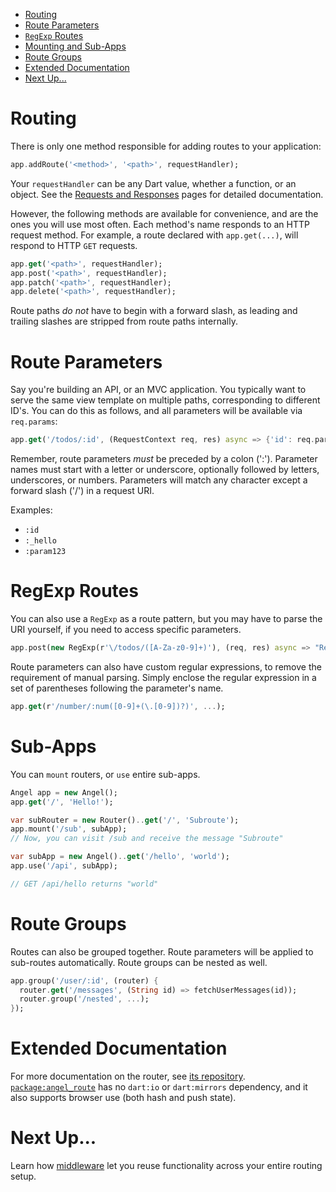 
* [Routing](#routing)
* [Route Parameters](#route-parameters)
* [`RegExp` Routes](#regexp-routes)
* [Mounting and Sub-Apps](#sub-apps)
* [Route Groups](#route-groups)
* [Extended Documentation](#extended-documentation)
* [Next Up...](#next-up)

# Routing
There is only one method responsible for adding routes to your application:

```dart
app.addRoute('<method>', '<path>', requestHandler);
```

Your `requestHandler` can be any Dart value, whether a function, or an object. See the [Requests and Responses](https://github.com/angel-dart/angel/wiki/Requests-&-Responses#return-values) pages for detailed documentation.

However, the following methods are available for convenience, and are the ones you will
use most often. Each method's name responds to an HTTP request method. For example, a
route declared with `app.get(...)`, will respond to HTTP `GET` requests.

```dart
app.get('<path>', requestHandler);
app.post('<path>', requestHandler);
app.patch('<path>', requestHandler);
app.delete('<path>', requestHandler);
```

Route paths *do not* have to begin with a forward slash, as leading and trailing slashes are stripped from route paths internally.

# Route Parameters
Say you're building an API, or an MVC application. You typically want to serve the same view template on multiple paths, corresponding to different ID's. You can do this as follows, and all parameters will be available via `req.params`:

```dart
app.get('/todos/:id', (RequestContext req, res) async => {'id': req.params['id']});
```

Remember, route parameters *must* be preceded by a colon (':'). Parameter names must start with a letter or underscore, optionally followed by letters, underscores, or numbers. Parameters will match any character except a forward slash ('/') in a request URI.

Examples:
* `:id`
* `:_hello`
* `:param123`

# RegExp Routes
You can also use a `RegExp` as a route pattern, but you may have to parse the URI yourself, if you need to access specific parameters.

```dart
app.post(new RegExp(r'\/todos/([A-Za-z0-9]+)'), (req, res) async => "RegExp");
```

Route parameters can also have custom regular expressions, to remove the requirement of manual parsing. Simply enclose the regular expression in a set of parentheses following the parameter's name.

```dart
app.get(r'/number/:num([0-9]+(\.[0-9])?)', ...);
```

# Sub-Apps
You can `mount` routers, or `use` entire sub-apps.

```dart
Angel app = new Angel();
app.get('/', 'Hello!');

var subRouter = new Router()..get('/', 'Subroute');
app.mount('/sub', subApp);
// Now, you can visit /sub and receive the message "Subroute"

var subApp = new Angel()..get('/hello', 'world');
app.use('/api', subApp);

// GET /api/hello returns "world"
```

# Route Groups
Routes can also be grouped together. Route parameters will be applied to sub-routes automatically. Route groups can be nested as well.

```dart
app.group('/user/:id', (router) {
  router.get('/messages', (String id) => fetchUserMessages(id));
  router.group('/nested', ...);
});
```

# Extended Documentation
For more documentation on the router, see [its repository](https://github.com/angel-dart/route). [`package:angel_route`](https://pub.dartlang.org/packages/angel_route) has no `dart:io` or `dart:mirrors` dependency, and it also supports browser use (both hash and push state).

# Next Up...
Learn how [middleware](https://github.com/angel-dart/angel/wiki/Middleware) let you reuse functionality across your entire routing setup.